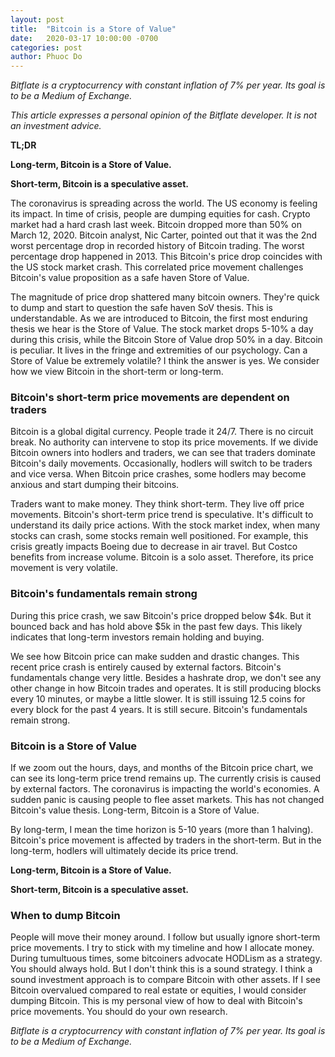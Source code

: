 ```yaml
---
layout: post
title:  "Bitcoin is a Store of Value"
date:   2020-03-17 10:00:00 -0700
categories: post
author: Phuoc Do
---
```


*Bitflate is a cryptocurrency with constant inflation of 7% per year. Its goal is to be a Medium of Exchange.*

*This article expresses a personal opinion of the Bitflate developer. It is not an investment advice.*

**TL;DR**

**Long-term, Bitcoin is a Store of Value.**

**Short-term, Bitcoin is a speculative asset.**

The coronavirus is spreading across the world. The US economy is feeling its impact. In time of crisis, people are dumping equities for cash. Crypto market had a hard crash last week. Bitcoin dropped more than 50% on March 12, 2020. Bitcoin analyst, Nic Carter, pointed out that it was the 2nd worst percentage drop in recorded history of Bitcoin trading. The worst percentage drop happened in 2013. This Bitcoin's price drop coincides with the US stock market crash. This correlated price movement challenges Bitcoin's value proposition as a safe haven Store of Value.

The magnitude of price drop shattered many bitcoin owners. They're quick to dump and start to question the safe haven SoV thesis. This is understandable. As we are introduced to Bitcoin, the first most enduring thesis we hear is the Store of Value. The stock market drops 5-10% a day during this crisis, while the Bitcoin Store of Value drop 50% in a day. Bitcoin is peculiar. It lives in the fringe and extremities of our psychology. Can a Store of Value be extremely volatile? I think the answer is yes. We consider how we view Bitcoin in the short-term or long-term.

### Bitcoin's short-term price movements are dependent on traders

Bitcoin is a global digital currency. People trade it 24/7. There is no circuit break. No authority can intervene to stop its price movements. If we divide Bitcoin owners into hodlers and traders, we can see that traders dominate Bitcoin's daily movements. Occasionally, hodlers will switch to be traders and vice versa. When Bitcoin price crashes, some hodlers may become anxious and start dumping their bitcoins.

Traders want to make money. They think short-term. They live off price movements. Bitcoin's short-term price trend is speculative. It's difficult to understand its daily price actions. With the stock market index, when many stocks can crash, some stocks remain well positioned. For example, this crisis greatly impacts Boeing due to decrease in air travel. But Costco benefits from increase volume. Bitcoin is a solo asset. Therefore, its price movement is very volatile.

### Bitcoin's fundamentals remain strong

During this price crash, we saw Bitcoin's price dropped below $4k. But it bounced back and has hold above $5k in the past few days. This likely indicates that long-term investors remain holding and buying.

We see how Bitcoin price can make sudden and drastic changes. This recent price crash is entirely caused by external factors. Bitcoin's fundamentals change very little. Besides a hashrate drop, we don't see any other change in how Bitcoin trades and operates. It is still producing blocks every 10 minutes, or maybe a little slower. It is still issuing 12.5 coins for every block for the past 4 years. It is still secure. Bitcoin's fundamentals remain strong.

### Bitcoin is a Store of Value

If we zoom out the hours, days, and months of the Bitcoin price chart, we can see its long-term price trend remains up. The currently crisis is caused by external factors. The coronavirus is impacting the world's economies. A sudden panic is causing people to flee asset markets. This has not changed Bitcoin's value thesis. Long-term, Bitcoin is a Store of Value.

By long-term, I mean the time horizon is 5-10 years (more than 1 halving). Bitcoin's price movement is affected by traders in the short-term. But in the long-term, hodlers will ultimately decide its price trend.

**Long-term, Bitcoin is a Store of Value.**

**Short-term, Bitcoin is a speculative asset.**

### When to dump Bitcoin

People will move their money around. I follow but usually ignore short-term price movements. I try to stick with my timeline and how I allocate money. During tumultuous times, some bitcoiners advocate HODLism as a strategy. You should always hold. But I don't think this is a sound strategy. I think a sound investment approach is to compare Bitcoin with other assets. If I see Bitcoin overvalued compared to real estate or equities, I would consider dumping Bitcoin. This is my personal view of how to deal with Bitcoin's price movements. You should do your own research.

*Bitflate is a cryptocurrency with constant inflation of 7% per year. Its goal is to be a Medium of Exchange.*